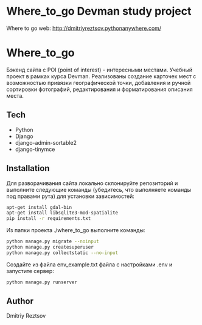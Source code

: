 # Where_to_go Devman study project
Where to go
web: http://dmitriyreztsov.pythonanywhere.com/

# Where_to_go

Бэкенд сайта с POI (point of interest) - интересными местами. Учебный проект в рамках курса Devman. Реализованы создание карточек мест с возможностью привязки географической точки, добавления и ручной сортировки фотографий, редактирования и форматирования описания места.


## Tech

- Python
- Django
- django-admin-sortable2
- django-tinymce


## Installation

Для разворачивания сайта локально склонируйте репозиторий и выполните следующие команды (убедитесь, что выполняете команды под правами рута) для установки зависимостей:
```sh
apt-get install gdal-bin
apt-get install libsqlite3-mod-spatialite
pip install -r requirements.txt
```

Из папки проекта ./where_to_go выполните команды:
```sh
python manage.py migrate --noinput
python manage.py createsuperuser
python manage.py collectstatic --no-input
```

Создайте из файла env_example.txt файла с настройками .env и запустите сервер:
```sh
python manage.py runserver
```


## Author

Dmitriy Reztsov
